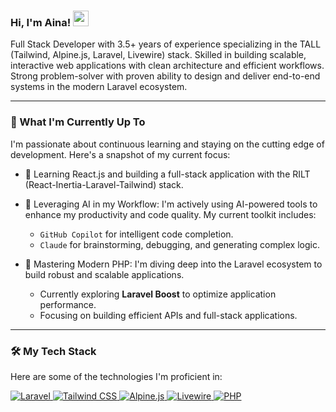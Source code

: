 ### Hi, I'm Aina! <img src="https://media.giphy.com/media/hvRJCLFzcasrR4ia7z/giphy.gif" width="25px">

Full Stack Developer with 3.5+ years of experience specializing in the TALL (Tailwind, Alpine.js, Laravel, Livewire) stack. Skilled in building scalable, interactive web applications with clean architecture and efficient workflows. Strong problem-solver with proven ability to design and deliver end-to-end systems in the modern Laravel ecosystem.

---

### 🌱 What I'm Currently Up To

I'm passionate about continuous learning and staying on the cutting edge of development. Here's a snapshot of my current focus:
* 🔭 Learning React.js and building a full-stack application with the RILT (React-Inertia-Laravel-Tailwind) stack.
* 🤖 Leveraging AI in my Workflow: I'm actively using AI-powered tools to enhance my productivity and code quality. My current toolkit includes:
    * `GitHub Copilot` for intelligent code completion.
    * `Claude` for brainstorming, debugging, and generating complex logic.

* 🚀 Mastering Modern PHP: I'm diving deep into the Laravel ecosystem to build robust and scalable applications.
    * Currently exploring **Laravel Boost** to optimize application performance.
    * Focusing on building efficient APIs and full-stack applications.

---

### 🛠️ My Tech Stack

Here are some of the technologies I'm proficient in:

<p align="left">
  <a href="https://laravel.com" target="_blank" rel="noreferrer">
    <img src="https://img.shields.io/badge/Laravel-FF2D20?style=for-the-badge&logo=laravel&logoColor=white" alt="Laravel">
  </a>
  <a href="https://tailwindcss.com/" target="_blank" rel="noreferrer">
    <img src="https://img.shields.io/badge/Tailwind_CSS-38B2AC?style=for-the-badge&logo=tailwind-css&logoColor=white" alt="Tailwind CSS">
  </a>
   <a href="https://alpinejs.dev/" target="_blank" rel="noreferrer">
    <img src="https://img.shields.io/badge/Alpine.js-8BC0D0?style=for-the-badge&logo=alpine.js&logoColor=black" alt="Alpine.js">
  </a>
   <a href="https://laravel-livewire.com/" target="_blank" rel="noreferrer">
    <img src="https://img.shields.io/badge/Livewire-4E56A6?style=for-the-badge&logo=livewire&logoColor=white" alt="Livewire">
  </a>
   <a href="https://www.php.net/" target="_blank" rel="noreferrer">
    <img src="https://img.shields.io/badge/PHP-777BB4?style=for-the-badge&logo=php&logoColor=white" alt="PHP">
  </a>
</p>
